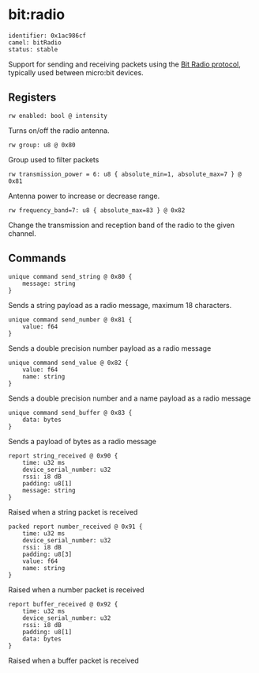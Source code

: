 # bit:radio

    identifier: 0x1ac986cf
    camel: bitRadio
    status: stable

Support for sending and receiving packets using the [Bit Radio protocol](https://github.com/microsoft/pxt-common-packages/blob/master/libs/radio/docs/reference/radio.md), typically used between micro:bit devices.

## Registers

    rw enabled: bool @ intensity

Turns on/off the radio antenna.

    rw group: u8 @ 0x80

Group used to filter packets

    rw transmission_power = 6: u8 { absolute_min=1, absolute_max=7 } @ 0x81

Antenna power to increase or decrease range.

    rw frequency_band=7: u8 { absolute_max=83 } @ 0x82

Change the transmission and reception band of the radio to the given channel.

## Commands

    unique command send_string @ 0x80 {
        message: string
    }

Sends a string payload as a radio message, maximum 18 characters.

    unique command send_number @ 0x81 {
        value: f64
    }

Sends a double precision number payload as a radio message

    unique command send_value @ 0x82 {
        value: f64
        name: string
    }

Sends a double precision number and a name payload as a radio message

    unique command send_buffer @ 0x83 {
        data: bytes
    }

Sends a payload of bytes as a radio message

    report string_received @ 0x90 {
        time: u32 ms
        device_serial_number: u32
        rssi: i8 dB
        padding: u8[1]
        message: string
    }

Raised when a string packet is received

    packed report number_received @ 0x91 {
        time: u32 ms
        device_serial_number: u32
        rssi: i8 dB
        padding: u8[3]
        value: f64
        name: string
    }

Raised when a number packet is received

    report buffer_received @ 0x92 {
        time: u32 ms
        device_serial_number: u32
        rssi: i8 dB
        padding: u8[1]
        data: bytes
    }

Raised when a buffer packet is received
